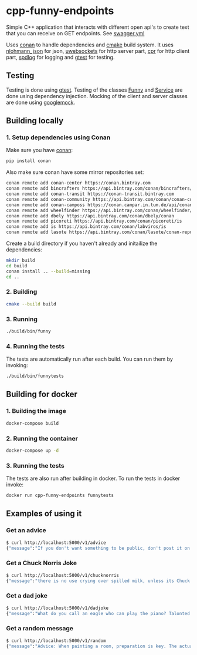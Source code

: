 # cpp-funny-endpoints
Simple C++ application that interacts with different open api's to create text that you can receive on GET endpoints. See [swagger.yml](swagger.yml)

Uses [conan](https://conan.io/) to handle dependencies and [cmake](https://cmake.org/) build system. It uses [nlohmann_json](https://github.com/nlohmann/json) for json, [uwebsockets](https://github.com/uNetworking/uWebSockets) for http server part, [cpr](https://github.com/whoshuu/cpr) for http client part, [spdlog](https://github.com/gabime/spdlog) for logging and [gtest](https://github.com/google/googletest) for testing.

## Testing

Testing is done using [gtest](https://github.com/google/googletest). Testing of the classes [Funny](./source/Funny.h) and [Service](./source/Service.h) are done using dependency injection. Mocking of the client and server classes are done using [googlemock](https://github.com/google/googletest/blob/master/docs/gmock_cook_book.md).


## Building locally
### 1. Setup dependencies using Conan
Make sure you have [conan](https://conan.io/):
```bash
pip install conan
```
Also make sure conan have some mirror repositories set:
```bash
conan remote add conan-center https://conan.bintray.com
conan remote add bincrafters https://api.bintray.com/conan/bincrafters/public-conan
conan remote add conan-transit https://conan-transit.bintray.com
conan remote add conan-community https://api.bintray.com/conan/conan-community/conan
conan remote add conan-camposs https://conan.campar.in.tum.de/api/conan/conan-camposs
conan remote add wheelfinder https://api.bintray.com/conan/wheelfinder/public-conan
conan remote add dbely https://api.bintray.com/conan/dbely/conan
conan remote add picoreti https://api.bintray.com/conan/picoreti/is
conan remote add is https://api.bintray.com/conan/labviros/is
conan remote add lasote https://api.bintray.com/conan/lasote/conan-repo
```

Create a build directory if you haven't already and initailize the dependencies:
```bash
mkdir build
cd build
conan install .. --build=missing
cd ..
```

### 2. Building
```bash
cmake --build build
```

### 3. Running
```bash
./build/bin/funny
```

### 4. Running the tests
The tests are automatically run after each build. You can run them by invoking:
```bash
./build/bin/funnytests
```

## Building for docker
### 1. Building the image
```bash
docker-compose build
```

### 2. Running the container
```bash
docker-compose up -d
```

### 3. Running the tests
The tests are also run after building in docker. To run the tests in docker invoke:
```bash
docker run cpp-funny-endpoints funnytests
```

## Examples of using it
### Get an advice
```bash
$ curl http://localhost:5000/v1/advice
{"message":"If you don't want something to be public, don't post it on the Internet."}
```

### Get a Chuck Norris Joke
```bash
$ curl http://localhost:5000/v1/chucknorris
{"message":"there is no use crying over spilled milk, unless its Chuck Norris' milk because then your gonna die"}
```

### Get a dad joke
```bash
$ curl http://localhost:5000/v1/dadjoke
{"message":"What do you call an eagle who can play the piano? Talonted!"}
```

### Get a random message
```bash
$ curl http://localhost:5000/v1/random
{"message":"Advice: When painting a room, preparation is key. The actual painting should account for about 40% of the work."}
```

